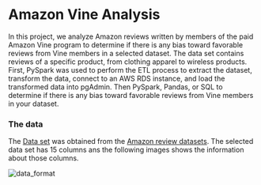 # Amazon Vine Analysis
In this project, we analyze Amazon reviews written by members of the paid Amazon Vine program to determine if there is any bias toward favorable reviews from Vine members in a selected dataset. The data set contains reviews of a specific product, from clothing apparel to wireless products. First, PySpark was used  to perform the ETL process to extract the dataset, transform the data, connect to an AWS RDS instance, and load the transformed data into pgAdmin. Then PySpark, Pandas, or SQL to determine if there is any bias toward favorable reviews from Vine members in your dataset.

### The data
The [Data set](https://s3.amazonaws.com/amazon-reviews-pds/tsv/amazon_reviews_us_Toys_v1_00.tsv.gz) was obtained from the [Amazon review datasets](https://s3.amazonaws.com/amazon-reviews-pds/tsv/index.txt). The selected data set has 15 columns ans the following images shows the information about those columns.

  ![data_format](https://user-images.githubusercontent.com/112113327/212549082-42b1d2c4-89bc-4a0d-8056-816e72c0dae1.png)


